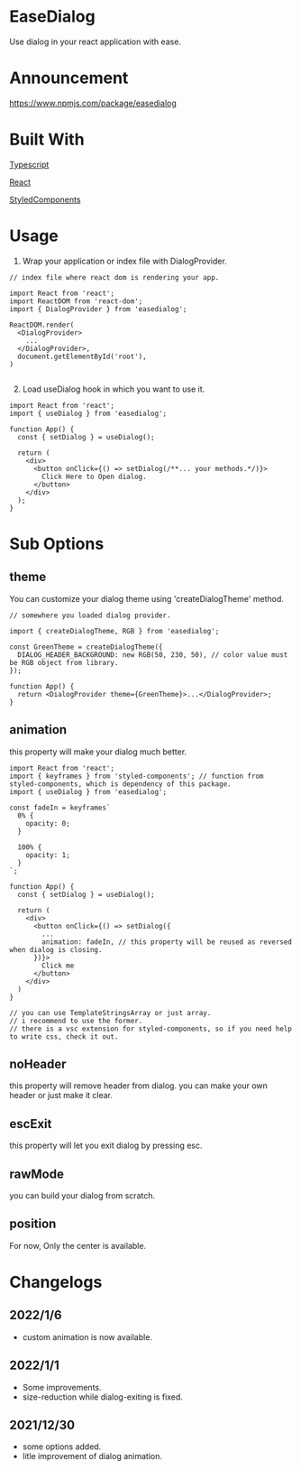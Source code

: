 # EaseDialog

Use dialog in your react application with ease.

# Announcement
https://www.npmjs.com/package/easedialog

# Built With

[Typescript](https://www.typescriptlang.org/)

[React](https://reactjs.org/)

[StyledComponents](https://styled-components.com/)

# Usage

1. Wrap your application or index file with DialogProvider.

```tsx
// index file where react dom is rendering your app.

import React from 'react';
import ReactDOM from 'react-dom';
import { DialogProvider } from 'easedialog';

ReactDOM.render(
  <DialogProvider>
    ...
  </DialogProvider>,
  document.getElementById('root'),
)


```

2. Load useDialog hook in which you want to use it.

```tsx
import React from 'react';
import { useDialog } from 'easedialog';

function App() {
  const { setDialog } = useDialog();

  return (
    <div>
      <button onClick={() => setDialog(/**... your methods.*/)}>
        Click Here to Open dialog.
      </button>
    </div>
  );
}
```

# Sub Options

## theme
You can customize your dialog theme using 'createDialogTheme' method.

```tsx
// somewhere you loaded dialog provider.

import { createDialogTheme, RGB } from 'easedialog';

const GreenTheme = createDialogTheme({
  DIALOG_HEADER_BACKGROUND: new RGB(50, 230, 50), // color value must be RGB object from library.
});

function App() {
  return <DialogProvider theme={GreenTheme}>...</DialogProvider>;
}
```

## animation
this property will make your dialog much better.

```tsx
import React from 'react';
import { keyframes } from 'styled-components'; // function from styled-components, which is dependency of this package.
import { useDialog } from 'easedialog';

const fadeIn = keyframes`
  0% {
    opacity: 0;
  }

  100% {
    opacity: 1;
  }
`; 

function App() {
  const { setDialog } = useDialog();

  return (
    <div>
      <button onClick={() => setDialog({
        ...
        animation: fadeIn, // this property will be reused as reversed when dialog is closing.
      })}>
        Click me
      </button>
    </div>
  )
}

// you can use TemplateStringsArray or just array. 
// i recommend to use the former. 
// there is a vsc extension for styled-components, so if you need help to write css, check it out.

```

## noHeader
this property will remove header from dialog.
you can make your own header or just make it clear.

## escExit 
this property will let you exit dialog by pressing esc.

## rawMode
you can build your dialog from scratch.

## position
For now, Only the center is available.

# Changelogs

## 2022/1/6
- custom animation is now available.

## 2022/1/1
- Some improvements.
- size-reduction while dialog-exiting is fixed.

## 2021/12/30
- some options added.
- litle improvement of dialog animation.
